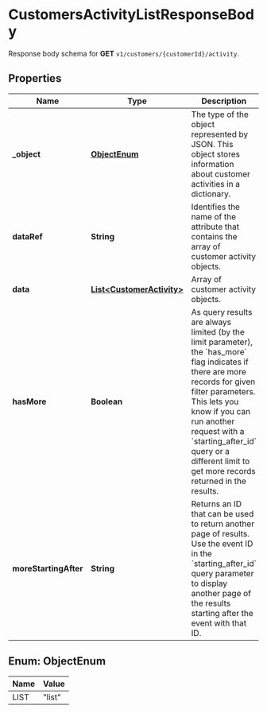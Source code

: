 

# CustomersActivityListResponseBody

Response body schema for **GET** `v1/customers/{customerId}/activity`.

## Properties

| Name | Type | Description |
|------------ | ------------- | ------------- |
|**_object** | [**ObjectEnum**](#ObjectEnum) | The type of the object represented by JSON. This object stores information about customer activities in a dictionary. |
|**dataRef** | **String** | Identifies the name of the attribute that contains the array of customer activity objects. |
|**data** | [**List&lt;CustomerActivity&gt;**](CustomerActivity.md) | Array of customer activity objects. |
|**hasMore** | **Boolean** | As query results are always limited (by the limit parameter), the &#x60;has_more&#x60; flag indicates if there are more records for given filter parameters. This lets you know if you can run another request with a &#x60;starting_after_id&#x60; query or a different limit to get more records returned in the results. |
|**moreStartingAfter** | **String** | Returns an ID that can be used to return another page of results. Use the event ID in the &#x60;starting_after_id&#x60; query parameter to display another page of the results starting after the event with that ID. |



## Enum: ObjectEnum

| Name | Value |
|---- | -----|
| LIST | &quot;list&quot; |




